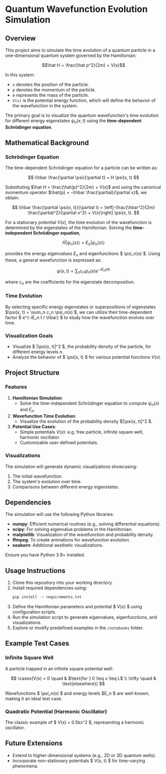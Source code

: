 # Quantum Wavefunction Evolution Simulation

## Overview
This project aims to simulate the time evolution of a quantum particle in a one-dimensional quantum system governed by the Hamiltonian:

$$\hat H = \frac{\hat p^2}{2m} + V(x)$$

In this system:
- `x` denotes the position of the particle.
- `p` denotes the momentum of the particle.
- `m` represents the mass of the particle.
- `V(x)` is the potential energy function, which will define the behavior of the wavefunction in the system.

The primary goal is to visualize the quantum wavefunction's time evolution for different energy eigenstates $\psi_n(x, t)$ using the **time-dependent Schrödinger equation**.

## Mathematical Background

### Schrödinger Equation
The time-dependent Schrödinger equation for a particle can be written as:
    
$$ i\hbar \frac{\partial \psi}{\partial t} = H \psi(x, t) $$


Substituting $\hat H = \frac{\hat{p}^2}{2m} + V(x)$ and using the canonical momentum operator $\hat{p} = -i\hbar \frac{\partial}{\partial x}$, we obtain:

$$
i\hbar \frac{\partial \psi(x, t)}{\partial t} = \left[-\frac{\hbar^2}{2m} \frac{\partial^2}{\partial x^2} + V(x)\right] \psi(x, t).
$$



For a stationary potential $V(x)$, the time evolution of the wavefunction is determined by the eigenstates of the Hamiltonian. Solving the **time-independent Schrödinger equation**,

$$
\hat H | \psi_n(x) \rangle = E_n | \psi_n(x) \rangle
$$


provides the energy eigenvalues $E_n$ and eigenfunctions $ \psi_n(x) $. Using these, a general wavefunction is expressed as:
    
$$
\psi(x, t) = \sum_n c_n \psi_n(x) e^{-iE_n t / \hbar}
$$


where $c_n$ are the coefficients for the eigenstate decomposition.

### Time Evolution
By selecting specific energy eigenstates or superpositions of eigenstates $\psi(x, t) = \sum_n c_n \psi_n(x) $, we can utilize their time-dependent factor $ e^{-iE_n t / \hbar} $ to study how the wavefunction evolves over time.

### Visualization Goals
- Visualize $ |\psi(x, t)|^2 $, the probability density of the particle, for different energy levels $n$.
- Analyze the behavior of $ \psi(x, t) $ for various potential functions $V(x)$.

## Project Structure

### Features
1. **Hamiltonian Simulation**:
    - Solve the time-independent Schrödinger equation to compute $\psi_n(x)$ and $E_n$.
2. **Wavefunction Time Evolution**:
    - Visualize the evolution of the probability density $|\psi(x, t)|^2 $.
3. **Potential Use Cases**:
    - Simple potentials $V(x)$: e.g. free particle, infinite square well, harmonic oscillator.
    - Customizable user-defined potentials.

### Visualizations
The simulation will generate dynamic visualizations showcasing:
1. The initial wavefunction.
2. The system's evolution over time.
3. Comparisons between different energy eigenstates.

## Dependencies
The simulation will use the following Python libraries:
- **numpy**: Efficient numerical routines (e.g., solving differential equations).
- **scipy**: For solving eigenvalue problems in the Hamiltonian.
- **matplotlib**: Visualization of the wavefunction and probability density.
- **ffmpeg**: To create animations for wavefunction evolution.
- **seaborn**: Additional aesthetic visualizations.

Ensure you have Python 3.9+ installed.

## Usage Instructions
1. Clone this repository into your working directory.
2. Install required dependencies using:
   ```bash
   pip install -r requirements.txt
   ```
3. Define the Hamiltonian parameters and potential $ V(x) $ using configuration scripts.
4. Run the simulation script to generate eigenvalues, eigenfunctions, and visualizations.
5. Explore or modify predefined examples in the `/notebooks` folder.

## Example Test Cases
### Infinite Square Well
A particle trapped in an infinite square potential well:

$$
\cases{V(x) = 0 \quad & $\text{for } 0 \leq x \leq L$ \\
       \infty \quad & \text{elsewhere}}
$$

Wavefunctions $ \psi_n(x) $ and energy levels $E_n $ are well-known, making it an ideal test case.

### Quadratic Potential (Harmonic Oscillator)
The classic example of $ V(x) = 0.5kx^2 $, representing a harmonic oscillator.

## Future Extensions
- Extend to higher-dimensional systems (e.g., 2D or 3D quantum wells).
- Incorporate non-stationary potentials $ V(x, t) $ for time-varying phenomena.
